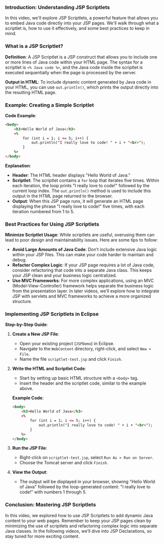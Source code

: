 
### Introduction: Understanding JSP Scriptlets
In this video, we'll explore JSP Scriptlets, a powerful feature that allows you to embed Java code directly into your JSP pages. We'll walk through what a scriptlet is, how to use it effectively, and some best practices to keep in mind.

### What is a JSP Scriptlet?
**Definition**: A JSP Scriptlet is a JSP construct that allows you to include one or more lines of Java code within your HTML page. The syntax for a scriptlet is `<% Java code %>`, and the Java code inside the scriptlet is executed sequentially when the page is processed by the server.

**Output in HTML**: To include dynamic content generated by Java code in your HTML, you can use `out.println()`, which prints the output directly into the resulting HTML page.

### Example: Creating a Simple Scriptlet
**Code Example**:
```html
<body>
    <h3>Hello World of Java</h3>
    <% 
        for (int i = 1; i <= 5; i++) {
            out.println("I really love to code! " + i + "<br>");
        }
    %>
</body>
```

**Explanation**:
- **Header**: The HTML header displays "Hello World of Java."
- **Scriptlet**: The scriptlet contains a `for` loop that iterates five times. Within each iteration, the loop prints "I really love to code!" followed by the current loop index. The `out.println()` method is used to include this output in the HTML page returned to the browser.
- **Output**: When this JSP page runs, it will generate an HTML page displaying the phrase "I really love to code!" five times, with each iteration numbered from 1 to 5.

### Best Practices for Using JSP Scriptlets
**Minimize Scriptlet Usage**: While scriptlets are useful, overusing them can lead to poor design and maintainability issues. Here are some tips to follow:
- **Avoid Large Amounts of Java Code**: Don’t include extensive Java logic within your JSP files. This can make your code harder to maintain and debug.
- **Refactor Complex Logic**: If your JSP page requires a lot of Java code, consider refactoring that code into a separate Java class. This keeps your JSP clean and your business logic centralized.
- **Use MVC Frameworks**: For more complex applications, using an MVC (Model-View-Controller) framework helps separate the business logic from the presentation layer. In later videos, we’ll explore how to integrate JSP with servlets and MVC frameworks to achieve a more organized structure.

### Implementing JSP Scriptlets in Eclipse
**Step-by-Step Guide**:
1. **Create a New JSP File**:
   - Open your existing project (`JSPDemo`) in Eclipse.
   - Navigate to the `WebContent` directory, right-click, and select `New > File`.
   - Name the file `scriptlet-test.jsp` and click `Finish`.

2. **Write the HTML and Scriptlet Code**:
   - Start by setting up basic HTML structure with a `<body>` tag.
   - Insert the header and the scriptlet code, similar to the example above.

   **Example Code**:
   ```html
   <body>
       <h3>Hello World of Java</h3>
       <% 
           for (int i = 1; i <= 5; i++) {
               out.println("I really love to code! " + i + "<br>");
           }
       %>
   </body>
   ```

3. **Run the JSP File**:
   - Right-click on `scriptlet-test.jsp`, select `Run As > Run on Server`.
   - Choose the Tomcat server and click `Finish`.

4. **View the Output**:
   - The output will be displayed in your browser, showing "Hello World of Java" followed by the loop-generated content: "I really love to code!" with numbers 1 through 5.

### Conclusion: Mastering JSP Scriptlets
In this video, we explored how to use JSP Scriptlets to add dynamic Java content to your web pages. Remember to keep your JSP pages clean by minimizing the use of scriptlets and refactoring complex logic into separate Java classes. In the following videos, we’ll dive into JSP Declarations, so stay tuned for more exciting content.
